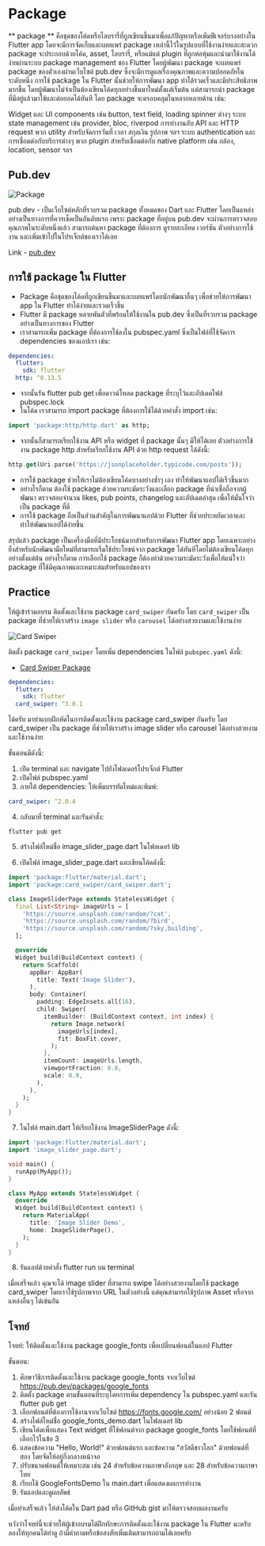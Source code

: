 # Package

** package ** คือชุดของโค้ดหรือไลบรารี่ที่ถูกเขียนขึ้นมาเพื่อแก้ปัญหาหรือเพิ่มฟีเจอร์บางอย่างใน Flutter app โดยจะมีการจัดเก็บและเผยแพร่ package เหล่านี้ไว้ในรูปแบบที่ใช้งานง่ายและสะดวก
package จะประกอบด้วยโค้ด, asset, ไลบรารี่, หรือแม้แต่ plugin ที่ถูกห่อหุ้มและนำมาใช้งานได้ง่ายผ่านระบบ package management ของ Flutter โดยผู้พัฒนา package จะเผยแพร่ package ของตัวเองผ่านเว็บไซต์ pub.dev ซึ่งจะมีการดูแลเรื่องคุณภาพและความปลอดภัยในระดับหนึ่ง
การใช้ package ใน Flutter นั้นช่วยให้การพัฒนา app ทำได้รวดเร็วและมีประสิทธิภาพมากขึ้น โดยผู้พัฒนาไม่จำเป็นต้องเขียนโค้ดทุกอย่างขึ้นมาใหม่ตั้งแต่เริ่มต้น แต่สามารถนำ package ที่มีอยู่แล้วมาใช้และต่อยอดได้ทันที โดย package จะครอบคลุมในหลากหลายด้าน เช่น:

Widget และ UI components เช่น button, text field, loading spinner ต่างๆ
ระบบ state management เช่น provider, bloc, riverpod
การทำงานกับ API และ HTTP request
พวก utility สำหรับจัดการวันที่ เวลา สกุลเงิน รูปภาพ ฯลฯ
ระบบ authentication และการเชื่อมต่อกับบริการต่างๆ
พวก plugin สำหรับเชื่อมต่อกับ native platform เช่น กล้อง, location, sensor
ฯลฯ

## Pub.dev

![Package](https://pub.dev/static/hash-g6of4ff8/img/pub-dev-logo.svg)

pub.dev - เป็นเว็บไซต์หลักที่รวบรวม package ทั้งหมดของ Dart และ Flutter โดยเป็นแหล่งอย่างเป็นทางการที่ควรเช็คเป็นอันดับแรก เพราะ package ที่อยู่บน pub.dev จะผ่านการตรวจสอบคุณภาพในระดับหนึ่งแล้ว สามารถค้นหา package ที่ต้องการ ดูรายละเอียด เวอร์ชัน ตัวอย่างการใช้งาน และเพิ่มเข้าไปในโปรเจ็กต์ของเราได้เลย

Link - [pub.dev](https://pub.dev/)

## การใช้ package ใน Flutter

- Package คือชุดของโค้ดที่ถูกเขียนขึ้นมาและเผยแพร่โดยนักพัฒนาอื่นๆ เพื่อช่วยให้การพัฒนา app ใน Flutter ทำได้ง่ายและรวดเร็วขึ้น
- Flutter มี package หลายพันตัวที่พร้อมให้ใช้งานใน pub.dev ซึ่งเป็นที่รวบรวม package อย่างเป็นทางการของ Flutter
- เราสามารถเพิ่ม package ที่ต้องการใช้ลงใน pubspec.yaml ซึ่งเป็นไฟล์ที่ใช้จัดการ dependencies ของแอปเรา เช่น:

```yaml
dependencies:
  flutter:
    sdk: flutter
  http: ^0.13.5
```

- จากนั้นรัน flutter pub get เพื่อดาวน์โหลด package ที่ระบุไว้และอัปเดตไฟล์ pubspec.lock
- ในโค้ด เราสามารถ import package ที่ต้องการใช้ได้ด้วยคำสั่ง import เช่น:

```dart
import 'package:http/http.dart' as http;
```

- จากนั้นก็สามารถเรียกใช้งาน API หรือ widget ที่ package นั้นๆ มีให้ได้เลย ตัวอย่างการใช้งาน package http สำหรับเรียกใช้งาน API ด้วย http request ได้ดังนี้:

```dart
http.get(Uri.parse('https://jsonplaceholder.typicode.com/posts'));
```

- การใช้ package ช่วยให้เราไม่ต้องเขียนโค้ดบางอย่างซ้ำๆ เอง ทำให้พัฒนาแอปได้เร็วขึ้นมาก
- อย่างไรก็ตาม ต้องใช้ package ด้วยความระมัดระวังและเลือก package ที่น่าเชื่อถือจากผู้พัฒนา ตรวจสอบจำนวน likes, pub points, changelog และอัปเดตล่าสุด เพื่อให้มั่นใจว่าเป็น package ที่ดี
- การใช้ package ถือเป็นส่วนสำคัญในการพัฒนาแอปด้วย Flutter ที่ช่วยประหยัดเวลาและทำให้พัฒนาแอปได้ง่ายขึ้น

สรุปแล้ว package เป็นเครื่องมือที่มีประโยชน์มากสำหรับการพัฒนา Flutter app โดยเฉพาะอย่างยิ่งสำหรับนักพัฒนามือใหม่ที่สามารถเริ่มใช้ประโยชน์จาก package ได้ทันทีโดยไม่ต้องเขียนโค้ดทุกอย่างตั้งแต่ต้น อย่างไรก็ตาม การเลือกใช้ package ก็ต้องทำด้วยความระมัดระวังเพื่อให้แน่ใจว่า package ที่ใช้มีคุณภาพและเหมาะสมสำหรับแอปของเรา

## Practice

ให้ผู้เข้าร่วมอบรม ติดตั้งและใช้งาน package `card_swiper` กันครับ โดย `card_swiper` เป็น package ที่ช่วยให้เราสร้าง `image slider` หรือ `carousel` ได้อย่างสวยงามและใช้งานง่าย

![Card Swiper](/assets/images/practice/package.png)

ติดตั้ง package `card_swiper` โดยเพิ่ม dependencies ในไฟล์ `pubspec.yaml` ดังนี้:

- [Card Swiper Package ](https://pub.dev/packages/card_swiper)

```yaml
dependencies:
  flutter:
    sdk: flutter
  card_swiper: ^3.0.1
```

ได้ครับ มาทำแบบฝึกหัดในการติดตั้งและใช้งาน package card_swiper กันครับ โดย card_swiper เป็น package ที่ช่วยให้เราสร้าง image slider หรือ carousel ได้อย่างสวยงามและใช้งานง่าย

ขั้นตอนมีดังนี้:

1. เปิด terminal และ navigate ไปยังโฟลเดอร์โปรเจ็กต์ Flutter
2. เปิดไฟล์ pubspec.yaml
3. ภายใต้ dependencies: ให้เพิ่มบรรทัดใหม่และพิมพ์:

```yaml
card_swiper: ^2.0.4
```

4. กลับมาที่ terminal และรันคำสั่ง:

```
flutter pub get
```

5. สร้างไฟล์ใหม่ชื่อ image_slider_page.dart ในโฟลเดอร์ lib

6. เปิดไฟล์ image_slider_page.dart และเขียนโค้ดดังนี้:

```dart
import 'package:flutter/material.dart';
import 'package:card_swiper/card_swiper.dart';

class ImageSliderPage extends StatelessWidget {
  final List<String> imageUrls = [
    'https://source.unsplash.com/random/?cat',
    'https://source.unsplash.com/random/?bird',
    'https://source.unsplash.com/random/?sky,building',
  ];

  @override
  Widget build(BuildContext context) {
    return Scaffold(
      appBar: AppBar(
        title: Text('Image Slider'),
      ),
      body: Container(
        padding: EdgeInsets.all(16),
        child: Swiper(
          itemBuilder: (BuildContext context, int index) {
            return Image.network(
              imageUrls[index],
              fit: BoxFit.cover,
            );
          },
          itemCount: imageUrls.length,
          viewportFraction: 0.8,
          scale: 0.9,
        ),
      ),
    );
  }
}
```

7. ในไฟล์ main.dart ให้เรียกใช้งาน ImageSliderPage ดังนี้:

```dart
import 'package:flutter/material.dart';
import 'image_slider_page.dart';

void main() {
  runApp(MyApp());
}

class MyApp extends StatelessWidget {
  @override
  Widget build(BuildContext context) {
    return MaterialApp(
      title: 'Image Slider Demo',
      home: ImageSliderPage(),
    );
  }
}
```

8. รันแอปด้วยคำสั่ง flutter run บน terminal

เมื่อเสร็จแล้ว คุณจะได้ image slider ที่สามารถ swipe ได้อย่างสวยงามโดยใช้ package card_swiper โดยเราใช้รูปภาพจาก URL ในตัวอย่างนี้ แต่คุณสามารถใช้รูปภาพ Asset หรือจากแหล่งอื่นๆ ได้เช่นกัน

## โจทย์

โจทย์: ให้ติดตั้งและใช้งาน package google_fonts เพื่อเปลี่ยนฟอนต์ในแอป Flutter

ขั้นตอน:

1. ศึกษาวิธีการติดตั้งและใช้งาน package google_fonts จากเว็บไซต์ https://pub.dev/packages/google_fonts
2. ติดตั้ง package ตามขั้นตอนที่ระบุโดยการเพิ่ม dependency ใน pubspec.yaml และรัน flutter pub get
3. เลือกฟอนต์ที่ต้องการใช้งานจากเว็บไซต์ https://fonts.google.com/ อย่างน้อย 2 ฟอนต์
4. สร้างไฟล์ใหม่ชื่อ google_fonts_demo.dart ในโฟลเดอร์ lib
5. เขียนโค้ดเพื่อแสดง Text widget ที่ใช้ฟอนต์จาก package google_fonts โดยใช้ฟอนต์ที่เลือกไว้ในข้อ 3
6. แสดงข้อความ "Hello, World!" ด้วยฟอนต์แรก และข้อความ "สวัสดีชาวโลก" ด้วยฟอนต์ที่สอง โดยจัดให้อยู่กึ่งกลางหน้าจอ
7. ปรับขนาดฟอนต์ให้เหมาะสม เช่น 24 สำหรับข้อความภาษาอังกฤษ และ 28 สำหรับข้อความภาษาไทย
8. เรียกใช้ GoogleFontsDemo ใน main.dart เพื่อแสดงผลการทำงาน
9. รันแอปและดูผลลัพธ์

เมื่อทำเสร็จแล้ว ให้ส่งโค้ดใน Dart pad หรือ GitHub gist มาให้ตรวจสอบผลงานครับ

หวังว่าโจทย์นี้จะช่วยให้ผู้เข้าอบรมได้ฝึกทักษะการติดตั้งและใช้งาน package ใน Flutter นะครับ ลองให้ทุกคนได้ทำดู ถ้ามีคำถามหรือข้อสงสัยเพิ่มเติมสามารถถามได้เลยครับ
